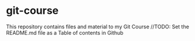# git-course
This repository contains files and material to my Git Course
 //TODO: Set the README.md file as a Table of contents in Github
